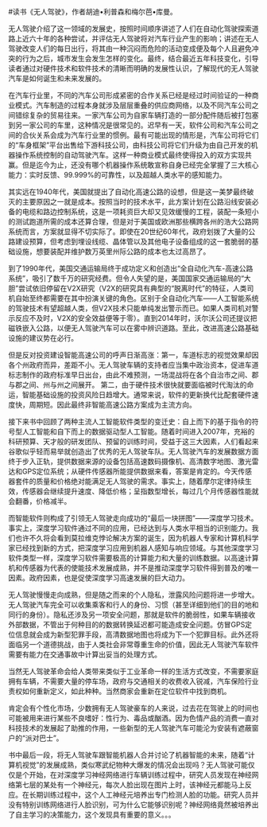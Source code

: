 \#读书《无人驾驶》，作者胡迪•利普森和梅尔芭•库曼。

无人驾驶介绍了这一领域的发展史，按照时间顺序讲述了人们在自动化驾驶探索道路上近六十年的各种尝试，并评估无人驾驶将对汽车行业产生的影响；讲述在无人驾驶改变人们的每日出行，将其由一种沉闷而危险的活动变成便及每个人且避免冲突的行为之后，城市发生会发生怎样的变化。最终，结合最近五年科技变化，引导读者通过对硬件技术和软件技术的清晰而明确的发展性认识，了解现代的无人驾驶汽车是如何诞生和未来发展的。

在汽车行业里，不同的汽车公司形成紧密的合作关系已经是经过时间验证的一种商业模式。汽车制造的过程本身就涉及层层重叠的供应商网络，以及不同汽车公司之间错综复杂的贸易往来。一家汽车公司为自家车辆打造的一部分配件随后被打包塞到另一家公司的车里，这种情况是很常见的。迟早有一天，软件公司和汽车公司之间的合伙关系会成为汽车行业里的惯例。最有可能出现的情形是，汽车公司将它们的“车身框架”平台出售给下游科技公司，由科技公司将它们升级为由自己开发的机器操作系统控制的自动驾驶汽车。这样一种商业模式最终使得投入的双方实现共赢。但是迄今为止，还没有哪个机器操作系统敢宣称自身已经完全掌握了三大核心能力：实时反馈、99.999%的可靠性，以及超越人类水平的感知能力。

其实远在1940年代，美国就提出了自动化高速公路的设想，但是这一美梦最终破灭的主要原因之一就是成本。按照当时的技术水平，此方案计划在公路沿线安装必备的电缆和路边控制系统，这是一项耗资巨大却又见效缓慢的工程，装配一条短小的测试跑道所需的成本还算合理，但是对于美国或欧洲那些横跨各州的浩大公路网系统而言，方案就显得不切实际了。即使在20世纪60年代，政府划拨了大量的公路建设预算，但考虑到埋设线缆、晶体管以及其他电子设备组成的这一套脆弱的基础设施，想要装配并维护数万英里州际公路的成本也太过高昂了。

到了1990年代，美国交通运输局终于成功定义和创造出“全自动化汽车-高速公路系统”，吸引了数千万的研究经费。但令人失望的是，美国国家交通运输局的“大胆”尝试依旧停留在V2X研究（V2X的研究具有典型的“脱离时代”的特征，人类司机自始至终都需要在其中扮演关键的角色。区别于全自动化汽车——人工智能系统的驾驶技术有望超越人类，但V2X技术只能单纯发出警示而已。如果人类司机对警示反应不及时，V2X的安全效益便等于零）。直到2014年时，沃尔沃公司还提议把磁铁嵌入公路，以便无人驾驶汽车可以在雾中辨识道路。至此，改进高速公路基础设施的建议势在必行。

但是反对投资建设智能高速公司的呼声日渐高涨：第一，车道标志的视觉效果却因各个州政府而异，差距不小。无人驾驶车辆的支持者应当集中政治资本，促进车道标志制作的政府标准早日出台，由此不难预测，一场混战将在各个自治市之间、郡与郡之间、州与州之间展开。 第二，由于硬件技术很快就要面临被时代淘汰的命运，智能基础设施的投资风险日趋增大。通常来说，软件的更新换代比配套硬件速度快，周期短。因此最终非智能高速公路方案成为主流方向。

接下来书中回顾了两种主流人工智能软件类型的变迁史：自上而下的基于指令的符号型人工智能和自下而上的数据驱动型人工智能。随着时间进入2007年，充裕的科研预算、天才般的研发团队、预留的训练时间，受益于这三大因素，人们看起来谷歌似乎轻而易举就创造出了优秀的无人驾驶车队。无人驾驶汽车的发展数据方面终于步入正轨，提供数据来源的设备包括高速数码摄像机、高清数字地图、激光雷达和GPS定位系统；从硬件传感器所能提供数据来看，答案是肯定的。今天传感器套件的质量和价格绝对能满足无人驾驶的需求。事实上，随着摩尔定律持续生效，传感器会继续提升速度、降低价格；呈指数型增长，每过几个月传感器性能就会翻番，价格减半。

而智能软件则构成了引领无人驾驶走向成功的“最后一块拼图”——深度学习技术。事实上，深度学习软件通过不同的应用，已经达到与人类水平相当的识别能力。我们也许不久将会看到莫拉维克悖论解决方案的诞生，因为机器人专家和计算机科学家已经找到新的方式，把深度学习应用到机器人感知与响应领域。与其他深度学习软件类型一样，深度学习软件需要极高的计算能力和大量的训练数据。以高速计算机和传感器为代表的使能技术发展成熟，并不是推动深度学习软件得到普及的唯一因素。政府因素，也是促使深度学习高速发展的巨大动力。

无人驾驶慢慢走向成熟，但是随之而来的个人隐私，泄露风险问题将进一步增大。无人驾驶汽车完全可以收集乘客和行人的身份、习惯（甚至详细到他们的目的地和同行的身份）。隐私还涉及另一项安全问题，那就是软件的脆弱性，如果车辆接收外部数据，不管出于何种目的的数据转换延迟都可能造成安全问题。仿冒GPS定位信息就会成为新型犯罪手段，高清数据地图也将成为下一个犯罪目标。此外还将面临另一个道德挑战，由于人类社会非常尊重生命的价值，因此无人驾驶汽车软件需要有能力在交通事故中计算出妥当的处理方式。

当然无人驾驶革命会给人类带来类似于工业革命一样的生活方式改变，不需要家庭拥有车辆，不需要大量的停车场，政府与交通相关的收费收入锐减，汽车保险行业责权如何重新定义，如此种种。当然商家会重新在定位软件中找到商机。

肯定会有个性化市场，少数拥有无人驾驶豪车的人来说，过去花在驾驶上的时间也可能被用来进行某些不良嗜好：性行为、毒品或酗酒。因为色情产品的消费一直对科技技术的发展起了助推的作用，一些新型的无人驾驶汽车可能沦为安装有遮蔽窗户的“派对巴士”。 

书中最后一段，将无人驾驶车跟智能机器人合并讨论了机器智能的未来，随着“计算机视觉”的发展成熟，类似寒武纪物种大爆发的情况会出现吗？无人驾驶可能仅仅是个开始，在对深度学习神经网络进行车辆训练过程中，研究人员发现在神经网络第七层的某处有一个神经元，每次人脸出现在图片上时，该神经元都能马上反应。在长期训练过程中，这个人工神经元培养出专门检测人脸的功能。研究人员并没有特别训练网络进行人脸识别，可为什么它能够识别呢？神经网络竟然被培养出了自主学习的决策能力，这个发现具有重要的意义。。。